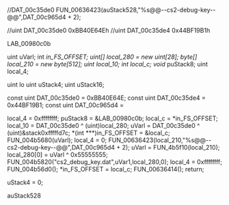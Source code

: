 
//DAT_00c35de0  FUN_00636423(auStack528,"%s@@--cs2-debug-key--@@",DAT_00c965d4 + 2);

//uint DAT_00c35de0
0xBB40E64Eh
//uint DAT_00c35de4
0x44BF19B1h


LAB_00980c0b

uint uVarl;
int **in_FS_OFFSET;
uint[] local_280 = new uint[28];
byte[] local_210 = new byte[512];
uint local_10;
int* local_c;
void* puStack8;
uint local_4;

uint lo
uint uStack4;
uint uStack16;

const uint DAT_00c35de0 = 0xBB40E64E;
const uint DAT_00c35de4 = 0x44BF19B1;
const uint DAT_00c965d4 = 

local_4 = 0xffffffff;
puStack8 = &LAB_00980c0b;
local_c = *in_FS_OFFSET;
local_10 = DAT_00c35de0 ^ (uint)local_280;
uVarl = DAT_00c35de0 ^ (uint)&stack0xfffffd7c;
*(int ***)in_FS_OFFSET = &local_c;
FUN_004b5680(uVarl);
local_4 = 0;
FUN_00636423(local_210,"%s@@--cs2-debug-key--@@",DAT_00c965d4 + 2);
uVarl = FUN_4b5f10(local_210);
local_280[0] = uVarl ^ 0x55555555;
FUN_004b5820("cs2_debug_key.dat",uVar1,local_280,0);
local_4 = 0xffffffff;
FUN_004b56d0();
*in_FS_OFFSET = local_c;
FUN_00636414();
return;

uStack4 = 0;


auStack528